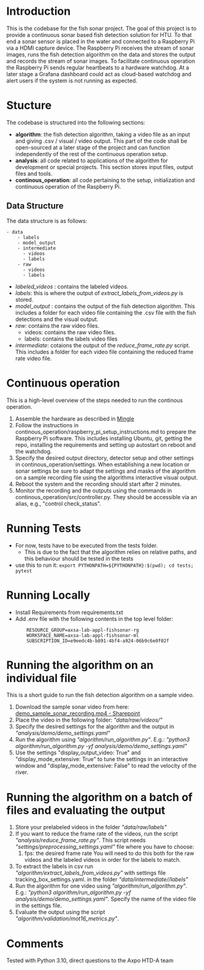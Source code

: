 # Introduction 
This is the codebase for the fish sonar project. The goal of this project is to provide a continuous 
sonar based fish detection solution for HTU. To that end a sonar sensor is placed in the water and connected to a 
Raspberry Pi via a HDMI capture device. The Raspberry Pi receives the stream of sonar images, runs 
the fish detection algorithm on the data and stores the output and records the stream of sonar images. To 
facilitate continuous operation the Raspberry Pi sends regular heartbeats to a hardware watchdog. At a later stage a 
Grafana dashboard could act as cloud-based watchdog and alert users if the system is not running as expected.

# Stucture
The codebase is structured into the following sections:
- **algorithm**: the fish detection algorithm, taking a video file as an input and giving .csv / visual / video 
  output. This part of the code shall be open-sourced at a later stage of the project and can function independently 
  of the rest of the continuous operation setup.
- **analysis**: all code related to applications of the algorithm for development or special 
  projects. This section stores input files, output files and tools.
- **continous_operation**: all code pertaining to the setup, initialization and continuous operation of the 
  Raspberry Pi.

## Data Structure
The data structure is as follows:

    - data
        - labels
        - model_output
        - intermediate
          - videos
          - labels
        - raw
          - videos
          - labels 



- *labeled_videos* : contains the labeled videos.
- *labels*: this is where the output of *extract_labels_from_videos.py* is stored.
- *model_output* : contains the output of the fish detection algorithm. This includes a folder for each video file 
    containing the .csv file with the fish detections and the visual output.
- *raw*: contains the raw video files.
  - videos: contains the raw video files.
  - labels: contains the labels video files
- *intermediate*: cotaions the output of the *reduce_frame_rate.py* script. This includes a folder for each video file 
    containing the reduced frame rate video file.

# Continuous operation
This is a high-level overview of the steps needed to run the continous operation.
1. Assemble the hardware as described in [Mingle](https://mingle.axpo.com/display/HTD/System+Overview) 
2. Follow the instructions in continous_operation/raspberry_pi_setup_instructions.md to prepare the Raspberry Pi 
   software. This includes installing Ubuntu, git, getting the repo, installing the requirements and setting up 
   autostart on reboot and the watchdog.
3. Specify the desired output directory, detector setup and other settings in continous_operation/settings. When 
   establishing a new location or sonar settings be sure to adapt the settings and masks of the algorithm on a 
   sample recording file using the algorithms interactive visual output.
4. Reboot the system and the recording should start after 2 minutes. 
5. Monitor the recording and the outputs using the commands in continous_operation/src/controller.py. They should be 
   accessible via an alias, e.g., "control check_status". 

# Running Tests
- For now, tests have to be executed from the tests folder.
  - This is due to the fact that the algorithm relies on relative paths, and this behaviour should be tested in the tests
- use this to run it: ```export PYTHONPATH=${PYTHONPATH}:$(pwd); cd tests; pytest```

# Running Locally
- Install Requirements from requirements.txt
- Add .env file with the following contents in the top level folder:
    ```
        RESOURCE_GROUP=axsa-lab-appl-fishsonar-rg
        WORKSPACE_NAME=axsa-lab-appl-fishsonar-ml
        SUBSCRIPTION_ID=e9eedc4b-b891-4bf4-a924-06b9c6e0f02f
  ```

# Running the algorithm on an individual file
This is a short guide to run the fish detection algorithm on a sample video.
1. Download the sample sonar video from here: [demo_sample_sonar_recording.mp4 - Sharepoint](https://axpogrp.sharepoint.com/:v:/s/DEPTHTD-A/ESdKpDEWDEBDqYR6KVFZ0D8BJrxKcDi6F8JaenjD0YhWWw?e=5jNCLF) 
2. Place the video in the following folder: _"data/raw/videos/"_
3. Specify the desired settings for the algorithm and the output in _"analysis/demo/demo_settings.yaml"_
4. Run the algorithm using _"algorithm/run_algorithm.py"_. E.g.: _"python3 algorithm/run_algorithm.py -yf 
   analysis/demo/demo_settings.yaml"_
4. Use the settings "display_output_video: True" and "display_mode_extensive: True" to tune the settings in an 
   interactive window and "display_mode_extensive: False" to read the velocity of the river.

# Running the algorithm on a batch of files and evaluating the output

1. Store your prelabeled videos in the folder _"data/raw/labels"_
2. If you want to reduce the frame rate of the videos, run the script _"analysis/reduce_frame_rate.py"_. This script needs _"settings/preprocessing_settings.yaml"_ file where you have to choose:
   1. fps: the desired frame rate
   You will need to do this both for the raw videos and the labeled videos in order for the labels to match.
3. To extract the labels in csv run _"algorithm/extract_labels_from_videos.py"_ with settings file tracking_box_settings.yaml.
   in the folder _"data/intermediate//labels"_
4. Run the algorithm for one video using _"algorithm/run_algorithm.py"_. E.g.: _"python3 algorithm/run_algorithm.py -yf 
   analysis/demo/demo_settings.yaml"_. Specify the name of the video file in the settings file. 
5. Evaluate the output using the script _"algorithm/validation/mot16_metrics.py"_.

# Comments
Tested with Python 3.10, 
direct questions to the Axpo HTD-A team 